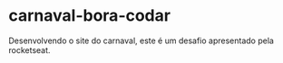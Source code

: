# carnaval-bora-codar
Desenvolvendo o site do carnaval, este é um desafio apresentado pela rocketseat.
